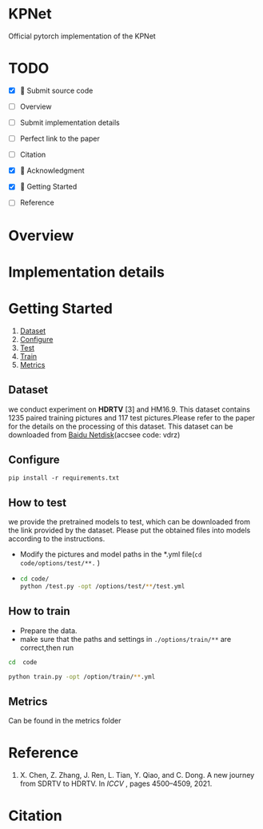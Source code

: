 # KPNet

Official pytorch implementation of the KPNet

# TODO

* [X] 🎉️ Submit source code
* [ ] Overview
* [ ] Submit implementation details
* [ ] Perfect link to the paper
* [ ] Citation

* [X] 🎉️  Acknowledgment
* [X] 🎉️ Getting Started
* [ ] Reference

# Overview


# Implementation details


# Getting Started


1. [Dataset](#1)
2. [Configure](#2)
3. [Test](#3)
4. [Train](#4)
5. [Metrics](#5)

## <span id="1">Dataset

we conduct experiment on  **HDRTV** [3] and HM16.9. This dataset contains 1235 paired training pictures and 117 test pictures.Please refer to the paper for the details on the processing of this dataset. This dataset can be downloaded from [Baidu Netdisk](https://pan.baidu.com/s/1NEE22Pty_n_u5Esdv9lcqA?pwd=vdrzhttps://pan.baidu.com/s/1YfdFYD03KMyhKnpDo9nnZw)(accsee code: vdrz)

## <span id="2">Configure

`pip install -r requirements.txt`

## <span id="3">How to test

we provide the pretrained models to test, which can be downloaded from the link provided by the dataset. Please put the obtained files into models according to the instructions.

* Modify the pictures and model paths in the *.yml file(`cd code/options/test/**.` )
* ```bash
  cd code/
  python /test.py -opt /options/test/**/test.yml 
  ```

## <span id="4">How to train

* Prepare the data.
* make sure that the paths and settings in `./options/train/**` are correct,then run

```bash
cd  code

python train.py -opt /option/train/**.yml
```

## <span id="5">Metrics

Can be found in the metrics folder

# Reference

1. X. Chen, Z. Zhang, J. Ren, L. Tian, Y. Qiao, and C. Dong. A new journey from SDRTV to HDRTV. In  *ICCV* ,
   pages 4500–4509, 2021.

# Citation
